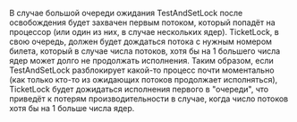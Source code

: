 В случае большой очереди ожидания TestAndSetLock после освобождения будет
захвачен первым потоком, который попадёт на процессор (или один из них, в случае
нескольких ядер). TicketLock, в свою очередь, должен будет дождаться потока с
нужным номером билета, который в случае числа потоков, хотя бы на 1 большего числа ядер может долго 
не продолжать исполнения. Таким образом, если TestAndSetLock разблокирует
какой-то процесс почти моментально (как только кто-то из ожидающих потоков
продолжает исполняться), TicketLock будет дожидаться исполнения первого в
"очереди", что приведёт к потерям производительности в случае, когда число потоков хотя бы на 1 больше числа ядер.
